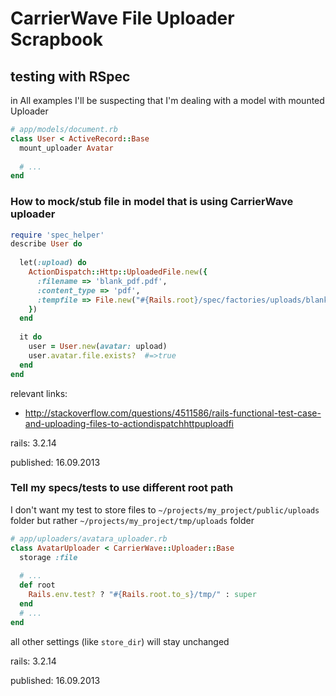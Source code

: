 # CarrierWave File Uploader Scrapbook



## testing with RSpec 

in All examples I'll be suspecting that I'm dealing with a model with mounted Uploader

```ruby
# app/models/document.rb
class User < ActiveRecord::Base
  mount_uploader Avatar
    
  # ...
end

```


### How to mock/stub file in model that is using  CarrierWave uploader

```ruby
require 'spec_helper'
describe User do
 
  let(:upload) do
    ActionDispatch::Http::UploadedFile.new({
      :filename => 'blank_pdf.pdf',
      :content_type => 'pdf',
      :tempfile => File.new("#{Rails.root}/spec/factories/uploads/blank_pdf.pdf")
    })
  end
  
  it do
    user = User.new(avatar: upload)
    user.avatar.file.exists?  #=>true
  end
end
```

relevant links:

* http://stackoverflow.com/questions/4511586/rails-functional-test-case-and-uploading-files-to-actiondispatchhttpuploadfi


rails: 3.2.14

published: 16.09.2013


### Tell my specs/tests to use different root path

I don't want my test to store files to `~/projects/my_project/public/uploads` folder but
rather `~/projects/my_project/tmp/uploads` folder


```ruby
# app/uploaders/avatara_uploader.rb
class AvatarUploader < CarrierWave::Uploader::Base
  storage :file
  
  # ...
  def root
    Rails.env.test? ? "#{Rails.root.to_s}/tmp/" : super
  end
  # ...
end
```

all other settings (like `store_dir`) will stay unchanged 

rails: 3.2.14

published: 16.09.2013
